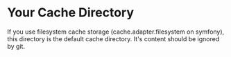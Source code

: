 Your Cache Directory
==============

If you use filesystem cache storage (cache.adapter.filesystem on symfony), this directory is the default cache directory. It's content should be ignored by git.